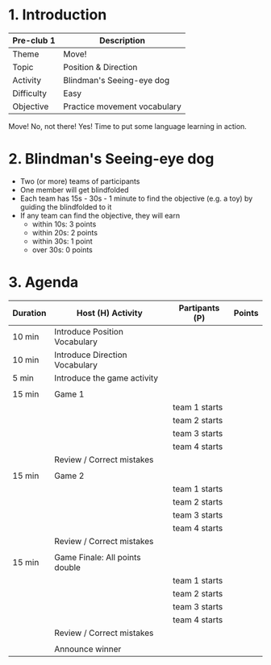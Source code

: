 # 1. Introduction

| Pre-club 1 | Description                  |
| ---------- | ---------------------------- |
| Theme      | Move!                        |
| Topic      | Position & Direction         |
| Activity   | Blindman's Seeing-eye dog    |
| Difficulty | Easy                         |
| Objective  | Practice movement vocabulary |

Move! No, not there! Yes!
Time to put some language learning in action.

# 2. Blindman's Seeing-eye dog

- Two (or more) teams of participants
- One member will get blindfolded
- Each team has 15s - 30s - 1 minute to find the objective (e.g. a toy) by guiding the blindfolded to it
- If any team can find the objective, they will earn
  - within 10s: 3 points
  - within 20s: 2 points
  - within 30s: 1 point
  - over 30s: 0 points

# 3. Agenda

| Duration | Host (H) Activity              | Partipants (P) | Points |
| -------- | ------------------------------ | -------------- | ------ |
| 10 min   | Introduce Position Vocabulary  |                |        |
| 10 min   | Introduce Direction Vocabulary |                |        |
| 5 min    | Introduce the game activity    |                |        |
|          |                                |                |        |
| 15 min   | Game 1                         |                |        |
|          |                                | team 1 starts  |        |
|          |                                | team 2 starts  |        |
|          |                                | team 3 starts  |        |
|          |                                | team 4 starts  |        |
|          | Review / Correct mistakes      |                |        |
|          |                                |                |        |
| 15 min   | Game 2                         |                |        |
|          |                                | team 1 starts  |        |
|          |                                | team 2 starts  |        |
|          |                                | team 3 starts  |        |
|          |                                | team 4 starts  |        |
|          | Review / Correct mistakes      |                |        |
|          |                                |                |        |
| 15 min   | Game Finale: All points double |                |        |
|          |                                | team 1 starts  |        |
|          |                                | team 2 starts  |        |
|          |                                | team 3 starts  |        |
|          |                                | team 4 starts  |        |
|          | Review / Correct mistakes      |                |        |
|          |                                |                |        |
|          | Announce winner                |                |        |
